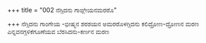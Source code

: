 +++
title = "002 ನೆಗ್ಗಿದನು ಗಾಙ್ಗೇಯನಮರರೊ"

+++
ನೆಗ್ಗಿದನು ಗಾಂಗೇಯ -ಭೀಷ್ಮನ ಶರಶಯನ  ಅಮರರೊಳಗ್ಗಿದನು ಕಲಿದ್ರೋಣ-ದ್ರೋಣನ ಮರಣ   
ಎನ್ನವನಗ್ಗಳಿಕೆಗೂಣೆಯವ ಬೆರಸಿದನು-ಕರ್ಣನ ಮರಣ